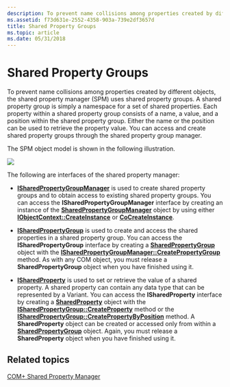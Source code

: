 ```yaml
---
description: To prevent name collisions among properties created by different objects, the shared property manager (SPM) uses shared property groups.
ms.assetid: f73d631e-2552-4358-903a-739e2df3657d
title: Shared Property Groups
ms.topic: article
ms.date: 05/31/2018
---
```


# Shared Property Groups

To prevent name collisions among properties created by different objects, the shared property manager (SPM) uses shared property groups. A shared property group is simply a namespace for a set of shared properties. Each property within a shared property group consists of a name, a value, and a position within the shared property group. Either the name or the position can be used to retrieve the property value. You can access and create shared property groups through the shared property group manager.

The SPM object model is shown in the following illustration.

![](images/1df31cd9-2fc4-48d3-ae68-cae38afb75a6.png)

The following are interfaces of the shared property manager:

-   [**ISharedPropertyGroupManager**](/windows/desktop/api/ComSvcs/nn-comsvcs-isharedpropertygroupmanager) is used to create shared property groups and to obtain access to existing shared property groups. You can access the **ISharedPropertyGroupManager** interface by creating an instance of the [**SharedPropertyGroupManager**](sharedpropertygroupmanager.md) object by using either [**IObjectContext::CreateInstance**](/windows/desktop/api/ComSvcs/nf-comsvcs-iobjectcontext-createinstance) or [**CoCreateInstance**](/windows/desktop/api/combaseapi/nf-combaseapi-cocreateinstance).

-   [**ISharedPropertyGroup**](/windows/desktop/api/ComSvcs/nn-comsvcs-isharedpropertygroup) is used to create and access the shared properties in a shared property group. You can access the **ISharedPropertyGroup** interface by creating a [**SharedPropertyGroup**](sharedpropertygroup.md) object with the [**ISharedPropertyGroupManager::CreatePropertyGroup**](/windows/desktop/api/ComSvcs/nf-comsvcs-isharedpropertygroupmanager-createpropertygroup) method. As with any COM object, you must release a **SharedPropertyGroup** object when you have finished using it.

-   [**ISharedProperty**](/windows/desktop/api/ComSvcs/nn-comsvcs-isharedproperty) is used to set or retrieve the value of a shared property. A shared property can contain any data type that can be represented by a Variant. You can access the **ISharedProperty** interface by creating a [**SharedProperty**](sharedproperty.md) object with the [**ISharedPropertyGroup::CreateProperty**](/windows/desktop/api/ComSvcs/nf-comsvcs-isharedpropertygroup-createproperty) method or the [**ISharedPropertyGroup::CreatePropertyByPosition**](/windows/desktop/api/ComSvcs/nf-comsvcs-isharedpropertygroup-createpropertybyposition) method. A **SharedProperty** object can be created or accessed only from within a [**SharedPropertyGroup**](sharedpropertygroup.md) object. Again, you must release a **SharedProperty** object when you have finished using it.

## Related topics

<dl> <dt>

[COM+ Shared Property Manager](com--shared-property-manager.md)
</dt> </dl>

 

 
